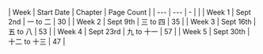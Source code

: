 | Week   | Start Date | Chapter        | Page Count |
| --- | --- | - |  | 
| Week 1 | Sept 2nd  | 一 to 二  | 30 |
| Week 2 | Sept 9th  | 三 to 四 | 35 |
| Week 3 | Sept 16th  | 五 to 八 | 53 |
| Week 4 | Sept 23rd  | 九 to 十一 | 57 |
| Week 5 | Sept 30th  | 十二 to 十三 | 47 |


